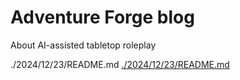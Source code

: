 # Adventure Forge blog

About AI-assisted tabletop roleplay

./2024/12/23/README.md
[./2024/12/23/README.md](./2024/12/23/README.md)
